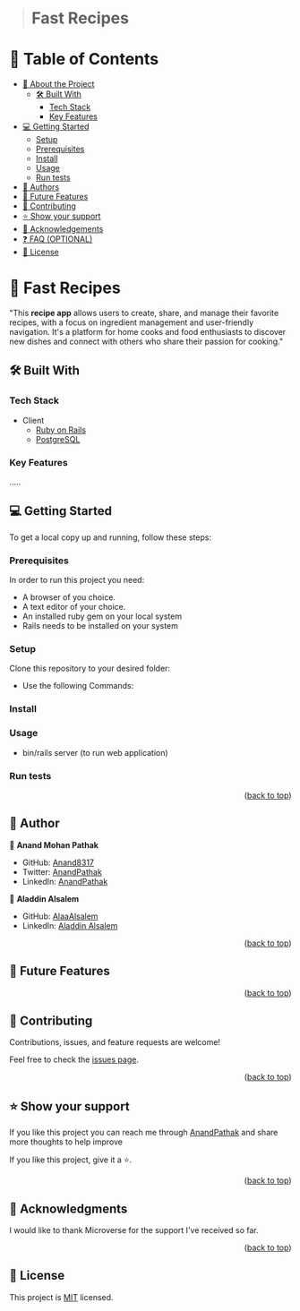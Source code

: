 <a name="readme-top"></a>

<div align="center">

</div>

> # Fast Recipes

# 📗 Table of Contents

- [📖 About the Project](#about-project)
  - [🛠 Built With](#built-with)
    - [Tech Stack](#tech-stack)
    - [Key Features](#key-features)
- [💻 Getting Started](#getting-started)
  - [Setup](#setup)
  - [Prerequisites](#prerequisites)
  - [Install](#install)
  - [Usage](#usage)
  - [Run tests](#run-tests)
- [👥 Authors](#authors)
- [🔭 Future Features](#future-features)
- [🤝 Contributing](#contributing)
- [⭐️ Show your support](#support)
- [🙏 Acknowledgements](#acknowledgements)
- [❓ FAQ (OPTIONAL)](#faq)
- [📝 License](#license)

# 📖 Fast Recipes <a name="about-project"></a>

"This **recipe app** allows users to create, share, and manage their favorite recipes, with a focus on ingredient management and user-friendly navigation. It's a platform for home cooks and food enthusiasts to discover new dishes and connect with others who share their passion for cooking."



## 🛠 Built With <a name="built-with"></a>

### Tech Stack <a name="tech-stack"></a>

- <summary>Client</summary>
    <ul>
      <li><a href="https://reactjs.org/">Ruby on Rails</a></li>
      <li><a href="https://reactjs.org/">PostgreSQL</a></li>
    </ul>

### Key Features <a name="key-features"></a>

.....

<!-- GETTING STARTED -->

## 💻 Getting Started <a name="getting-started"></a>

To get a local copy up and running, follow these steps:

### Prerequisites

In order to run this project you need:

- A browser of you choice.
- A text editor of your choice.
- An installed ruby gem on your local system
- Rails needs to be installed on your system

### Setup

Clone this repository to your desired folder:

- Use the following Commands:

### Install

### Usage

- bin/rails server (to run web application)

### Run tests

<!-- - Run the following script and style test:

      - rspec spec ./name_of_file_spec.rb -->

<p align="right">(<a href="#readme-top">back to top</a>)</p>

## 👥 Author <a name="authors"></a>

👤 **Anand Mohan Pathak**

- GitHub: [Anand8317](https://github.com/Anand8317)
- Twitter: [AnandPathak](https://twitter.com/anand029)
- LinkedIn: [AnandPathak](https://www.linkedin.com/in/anand-pathak-473611171/)

👤 **Aladdin Alsalem**

- GitHub: [AlaaAlsalem](https://github.com/AlaaAlsalem)
- LinkedIn: [Aladdin Alsalem](https://www.linkedin.com/in/aladdin-alsalem/)

<p align="right">(<a href="#readme-top">back to top</a>)</p>

## 🔭 Future Features <a name="future-features"></a>

<p align="right">(<a href="#readme-top">back to top</a>)</p>

## 🤝 Contributing <a name="contributing"></a>

Contributions, issues, and feature requests are welcome!

Feel free to check the [issues page](../../issues/).

<p align="right">(<a href="#readme-top">back to top</a>)</p>

## ⭐️ Show your support <a name="support"></a>

If you like this project you can reach me through [AnandPathak](https://www.linkedin.com/in/anand-pathak-473611171/) and share more thoughts to help improve

If you like this project, give it a ⭐️.

<p align="right">(<a href="#readme-top">back to top</a>)</p>

## 🙏 Acknowledgments <a name="acknowledgements"></a>

I would like to thank Microverse for the support I've received so far.

<p align="right">(<a href="#readme-top">back to top</a>)</p>

## 📝 License <a name="license"></a>

This project is [MIT](./LICENSE) licensed.